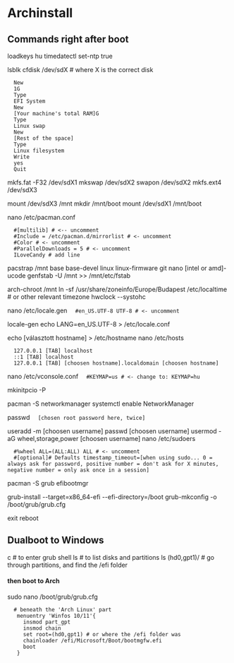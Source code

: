 # Archinstall

## Commands right after boot

loadkeys hu
timedatectl set-ntp true

lsblk
cfdisk /dev/sdX # where X is the correct disk
```
  New
  1G
  Type
  EFI System
  New
  [Your machine's total RAM]G
  Type
  Linux swap
  New
  [Rest of the space]
  Type
  Linux filesystem
  Write
  yes
  Quit
```

mkfs.fat -F32 /dev/sdX1
mkswap /dev/sdX2
swapon /dev/sdX2
mkfs.ext4 /dev/sdX3

mount /dev/sdX3 /mnt
mkdir /mnt/boot
mount /dev/sdX1 /mnt/boot

nano /etc/pacman.conf
```
  #[multilib] # <-- uncomment
  #Include = /etc/pacman.d/mirrorlist # <- uncomment
  #Color # <- uncomment
  #ParallelDownloads = 5 # <- uncomment
  ILoveCandy # add line
```

pacstrap /mnt base base-devel linux linux-firmware git nano [intel or amd]-ucode
genfstab -U /mnt >> /mnt/etc/fstab

arch-chroot /mnt
ln -sf /usr/share/zoneinfo/Europe/Budapest /etc/localtime # or other relevant timezone
hwclock --systohc

nano /etc/locale.gen
```  #en_US.UTF-8 UTF-8 # <- uncomment```

locale-gen
echo LANG=en_US.UTF-8 > /etc/locale.conf

echo [választott hostname] > /etc/hostname
nano /etc/hosts
```
  127.0.0.1 [TAB] localhost
  ::1 [TAB] localhost
  127.0.0.1 [TAB] [choosen hostname].localdomain [choosen hostname]
```

nano /etc/vconsole.conf
```  #KEYMAP=us # <- change to: KEYMAP=hu```

mkinitpcio -P

pacman -S networkmanager
systemctl enable NetworkManager

passwd
```  [chosen root password here, twice]```

useradd -m [choosen username]
passwd [choosen username]
usermod -aG wheel,storage,power [choosen username]
nano /etc/sudoers
```
  #%wheel ALL=(ALL:ALL) ALL # <- uncomment
  #[optional]# Defaults timestamp_timeout=[when using sudo... 0 = always ask for password, positive number = don't ask for X minutes, negative number = only ask once in a session]
```

pacman -S grub efibootmgr

grub-install --target=x86_64-efi --efi-directory=/boot
grub-mkconfig -o /boot/grub/grub.cfg

exit
reboot

## Dualboot to Windows

c # to enter grub shell
ls # to list disks and partitions
ls (hd0,gpt1)/ # go through partitions, and find the /efi folder
#### then boot to Arch
sudo nano /boot/grub/grub.cfg
```
  # beneath the 'Arch Linux' part
   menuentry 'Winfos 10/11'{
     insmod part_gpt
     insmod chain
     set root=(hd0,gpt1) # or where the /efi folder was
     chainloader /efi/Microsoft/Boot/bootmgfw.efi
     boot
   }
```
